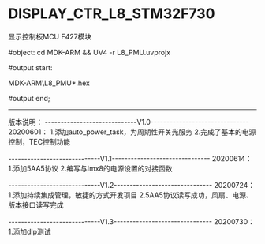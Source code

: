 # DISPLAY_CTR_L8_STM32F730

显示控制板MCU F427模块

#object: cd MDK-ARM && UV4 -r L8_PMU.uvprojx

#output start: 

MDK-ARM\L8_PMU\*.hex

#output end;

------------------------------------------------------------
版本说明：
-----------------------------V1.0-------------------------------
20200601：
1.添加auto_power_task，为周期性开关光服务
2.完成了基本的电源控制，TEC控制功能

-----------------------------V1.1-------------------------------
20200614：
1.添加5AA5协议
2.编写与Imx8的电源设置的对接函数

-----------------------------V1.2-------------------------------
20200724：
1.添加持续集成管理，敏捷的方式开发项目
2.5AA5协议读写成功，风扇、电源、版本接口读写完成

-----------------------------V1.3-------------------------------
20200730：
1.添加dlp测试